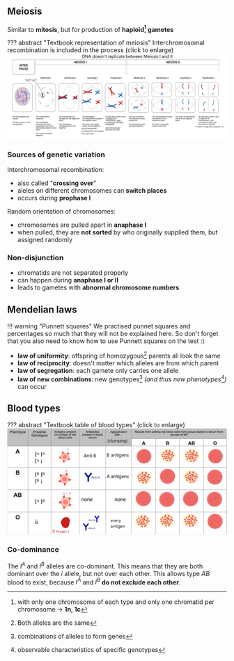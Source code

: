 ## Meiosis

Similar to **mitosis**, but for production of **haploid[^1] gametes**

??? abstract "Textbook representation of meiosis"
     Interchromosomal recombination is included in the process
     <span style="color:777777">(click to enlarge)</span>
    [![](Pasted%20image%2020250615074856.png)](Pasted%20image%2020250615074856.png)

[^1]: with only one chromosome of each type and only one chromatid per chromosome &rightarrow; **1n, 1c**
### Sources of genetic variation

Interchromosomal recombination:

- also called "**crossing over**"
- aleles on different chromosomes can **switch places**
- occurs during **prophase I**

Random orientation of chromosomes:

- chromosomes are pulled apart in **anaphase I**
- when pulled, they are **not sorted** by who originally supplied them, but assigned randomly

### Non-disjunction

- chromatids are not separated properly
- can happen during **anaphase I or II**
- leads to gametes with **abnormal chromosome numbers**


## Mendelian laws

!!! warning "Punnett squares"
    We practised punnet squares and percentages so much that they will not be explained here. So don't forget that you also need to know how to use Punnett squares on the test :)

- **law of uniformity**: offspring of homozygous[^2] parents all look the same
- **law of reciprocity**: doesn't matter which alleles are from which parent
- **law of segregation**: each gamete only carries one allele
- **law of new combinations**: new genotypes[^3] *(and thus new phenotypes[^4])* can occur


[^2]: Both alleles are the same
[^3]: combinations of alleles to form genes
[^4]: observable characteristics of specific genotypes

## Blood types

??? abstract "Textbook table of blood types"
    <span style="color:777777">(click to enlarge)</span>
    [![](Pasted%20image%2020250615143037.png)](Pasted%20image%2020250615143037.png)

### Co-dominance

The $I^A$ and $I^B$ alleles are co-dominant. This means that they are both dominant over the $i$ allele, but not over each other. This allows type $AB$ blood to exist, because $I^A$ and $I^B$ **do not exclude each other**.